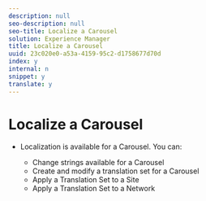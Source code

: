 ```yaml
---
description: null
seo-description: null
seo-title: Localize a Carousel
solution: Experience Manager
title: Localize a Carousel
uuid: 23c020e0-a53a-4159-95c2-d1758677d70d
index: y
internal: n
snippet: y
translate: y
---
```


# Localize a Carousel


* Localization is available for a Carousel. You can:

    * Change strings available for a Carousel
    * Create and modify a translation set for a Carousel
    * Apply a Translation Set to a Site
    * Apply a Translation Set to a Network

